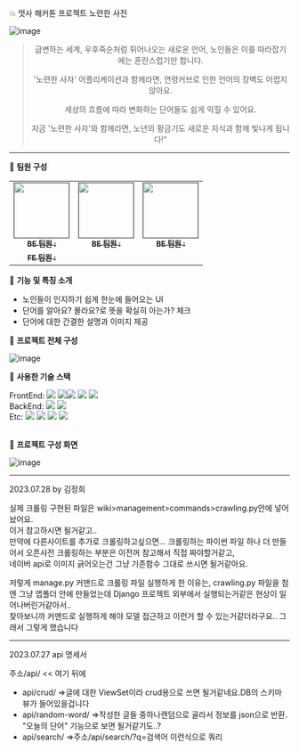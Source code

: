 💥 멋사 해커톤 프로젝트 노련한 사전

![image](https://github.com/HBNU-LIKELION/Hackathon-Veteran-Dictionary/assets/117091989/db43eb5f-182a-4192-bf5a-b92822ac3102)



><p align="center">급변하는 세계, 우후죽순처럼 튀어나오는 새로운 언어, 노인들은 이를 따라잡기에는 혼란스럽기만 합니다.</p>
><p align="center">'노련한 사자' 어플리케이션과 함께라면, 연령커브로 인한 언어의 장벽도 어렵지 않아요.</p>
><p align="center">세상의 흐름에 따라 변화하는 단어들도 쉽게 익힐 수 있어요.</p>
><p align="center">지금 '노련한 사자'와 함께라면, 노년의 황금기도 새로운 지식과 함께 빛나게 됩니다!"</p>

---

🦁 **팀원 구성**
<table>
  <tbody>
    <tr>
      <td align="center"><a href=""><img src="" width="100px;" alt=""/><br /><sub><b>BE 팀원 : </b></sub></a><br /></td>
      <td align="center"><a href=""><img src="" width="100px;" alt=""/><br /><sub><b>BE 팀원 : </b></sub></a><br /></td>
      <td align="center"><a href=""><img src="" width="100px;" alt=""/><br /><sub><b>BE 팀원 : </b></sub></a><br /></td>   
     <tr/>
      <td align="center"><a href=""><img src="width="100px;" alt=""/><br /><sub><b>FE 팀원 : </b></sub></a><br /></td>
    </tr>
  </tbody>
</table>



🦁 **기능 및 특징 소개**
<ul>
<li>노인들이 인지하기 쉽게 한눈에 들어오는 UI</li>
<li>단어를 알아요? 몰라요?로 뜻을 확실히 아는가? 체크</li>
<li>단어에 대한 간결한 설명과 이미지 제공 </li>
</ul>



🦁 **프로젝트 전체 구성**

![image](https://github.com/HBNU-LIKELION/Hackathon-Veteran-Dictionary/assets/69416617/1e300230-44ed-4c5b-811b-ed02bcd1b8e4)








🦁 **사용한 기술 스택**<br>
<div>
 FrontEnd: <img src="https://img.shields.io/badge/react-61DAFB?style=for-the-badge&logo=react&logoColor=black"> <img src="https://img.shields.io/badge/redux-764ABC?style=for-the-badge&logo=redux&logoColor=black"><img src="https://img.shields.io/badge/html5-E34F26?style=for-the-badge&logo=html5&logoColor=white"> 
  <img src="https://img.shields.io/badge/css-1572B6?style=for-the-badge&logo=css3&logoColor=white"> 
  <img src="https://img.shields.io/badge/javascript-F7DF1E?style=for-the-badge&logo=javascript&logoColor=black">  <br>
 BackEnd:   <img src="https://img.shields.io/badge/python-3776AB?style=for-the-badge&logo=python&logoColor=white">    <img src="https://img.shields.io/badge/django rest framework-092E20?style=for-the-badge&logo=django&logoColor=white"> <br>
 Etc:   <img src="https://img.shields.io/badge/github-181717?style=for-the-badge&logo=github&logoColor=white">
  <img src="https://img.shields.io/badge/git-F05032?style=for-the-badge&logo=git&logoColor=white">
  <img src="https://img.shields.io/badge/jenkins-D24939?style=for-the-badge&logo=jenkins&logoColor=white">
  <img src="https://img.shields.io/badge/Figma-F24E1E?style=for-the-badge&logo=Figma&logoColor=white">
</div>
<br>



🦁 **프로젝트 구성 화면**


![image](https://github.com/HBNU-LIKELION/Hackathon-Veteran-Dictionary/assets/117091989/4b17616e-7e95-4c97-940f-648305e98e06)














-----
2023.07.28 by 김정희

실제 크롤링 구현된 파일은 wiki>management>commands>crawling.py안에 넣어놨어요.  <br>
이거 참고하시면 될거같고.. <br>
만약에 다른사이트를 추가로 크롤링하고싶으면... 크롤링하는 파이썬 파일 하나 더 만들어서 오픈사전 크롤링하는 부분은 이전꺼 참고해서 직접 짜야할거같고, <br>
네이버 api로 이미지 긁어오는건 그냥 기존함수 그대로 쓰시면 될거같아요.  <br>

저렇게 manage.py 커맨드로 크롤링 파일 실행하게 한 이유는, crawling.py 파일을 첨엔 그냥 앱폴더 안에 만들었는데 Django 프로젝트 외부에서 실행되는거같은 현상이 일어나버린거같아서.. <br>
찾아보니까 커맨드로 실행하게 해야 모델 접근하고 이런거 할 수 있는거같더라구요.. 그래서 그렇게 했습니다

----------------------

2023.07.27
api 명세서

주소/api/ << 여기 뒤에
<ul>
<li> api/crud/  =>글에 대한 ViewSet이라 crud용으로 쓰면 될거같네요.DB의 스키마 뷰가 들어있을겁니다 </li>
<li> api/random-word/ =>작성한 글들 중하나랜덤으로 골라서 정보를 json으로 반환. "오늘의 단어" 기능으로 보면 될거같기도..? </li>
<li>api/search/ =>주소/api/search/?q=검색어 이런식으로 쿼리 </li>   
</ul>  

